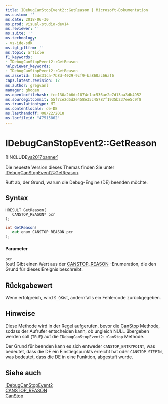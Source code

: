 ```yaml
---
title: IDebugCanStopEvent2::GetReason | Microsoft-Dokumentation
ms.custom: ''
ms.date: 2018-06-30
ms.prod: visual-studio-dev14
ms.reviewer: ''
ms.suite: ''
ms.technology:
- vs-ide-sdk
ms.tgt_pltfrm: ''
ms.topic: article
f1_keywords:
- IDebugCanStopEvent2::GetReason
helpviewer_keywords:
- IDebugCanStopEvent2::GetReason
ms.assetid: f5de31ca-7b8d-4029-9cf9-ba860ac66af6
caps.latest.revision: 12
ms.author: gregvanl
manager: ghogen
ms.openlocfilehash: fcc130a2b6dc1874c1ac536ae2e7d13aa3db4952
ms.sourcegitcommit: 55f7ce2d5d2e458e35c45787f1935b237ee5c9f8
ms.translationtype: MT
ms.contentlocale: de-DE
ms.lasthandoff: 08/22/2018
ms.locfileid: "47515862"
---
```

# <a name="idebugcanstopevent2getreason"></a>IDebugCanStopEvent2::GetReason
[!INCLUDE[vs2017banner](../../../includes/vs2017banner.md)]

Die neueste Version dieses Themas finden Sie unter [IDebugCanStopEvent2::GetReason](https://docs.microsoft.com/visualstudio/extensibility/debugger/reference/idebugcanstopevent2-getreason).  
  
Ruft ab, der Grund, warum die Debug-Engine (DE) beenden möchte.  
  
## <a name="syntax"></a>Syntax  
  
```cpp#  
HRESULT GetReason(   
   CANSTOP_REASON* pcr  
);  
```  
  
```csharp  
int GetReason(   
   out enum_CANSTOP_REASON pcr  
);  
```  
  
#### <a name="parameters"></a>Parameter  
 `pcr`  
 [out] Gibt einen Wert aus der [CANSTOP_REASON](../../../extensibility/debugger/reference/canstop-reason.md) -Enumeration, die den Grund für dieses Ereignis beschreibt.  
  
## <a name="return-value"></a>Rückgabewert  
 Wenn erfolgreich, wird `S_OK`ist, andernfalls ein Fehlercode zurückgegeben.  
  
## <a name="remarks"></a>Hinweise  
 Diese Methode wird in der Regel aufgerufen, bevor die [CanStop](../../../extensibility/debugger/reference/idebugcanstopevent2-canstop.md) Methode, sodass der Aufrufer entscheiden kann, ob ungleich NULL übergeben werden soll (`TRUE`) auf die `IDebugCanStopEvent2::CanStop` Methode.  
  
 Der Grund für beenden kann es sich entweder `CANSTOP_ENTRYPOINT`, was bedeutet, dass die DE ein Einstiegspunkts erreicht hat oder `CANSTOP_STEPIN`, was bedeutet, dass die DE in eine Funktion, abgestuft wurde.  
  
## <a name="see-also"></a>Siehe auch  
 [IDebugCanStopEvent2](../../../extensibility/debugger/reference/idebugcanstopevent2.md)   
 [CANSTOP_REASON](../../../extensibility/debugger/reference/canstop-reason.md)   
 [CanStop](../../../extensibility/debugger/reference/idebugcanstopevent2-canstop.md)

